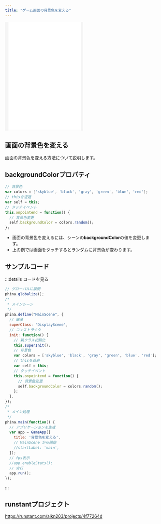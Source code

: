 ```yaml
---
title: "ゲーム画面の背景色を変える"
---
```


![backgroundcolor](/images/backgroundcolor.gif)

## 画面の背景色を変える
画面の背景色を変える方法について説明します。

## backgroundColorプロパティ

```js
// 背景色
var colors = ['skyblue', 'black', 'gray', 'green', 'blue', 'red'];
// thisを退避
var self = this;
// タッチイベント    
this.onpointend = function() {
  // 背景色変更
  self.backgroundColor = colors.random();
};
```

* 画面の背景色を変えるには、シーンの**backgroundColor**の値を変更します。
* 上の例では画面をタッチするとランダムに背景色が変わります。

## サンプルコード
:::details コードを見る
```js
// グローバルに展開
phina.globalize();
/*
 * メインシーン
 */
phina.define("MainScene", {
  // 継承
  superClass: 'DisplayScene',
  // コンストラクタ
  init: function() {
    // 親クラス初期化
    this.superInit();
    // 背景色
    var colors = ['skyblue', 'black', 'gray', 'green', 'blue', 'red'];
    // thisを退避
    var self = this;
    // タッチイベント    
    this.onpointend = function() {
      // 背景色変更
      self.backgroundColor = colors.random();
    };
  },
});
/*
 * メイン処理
 */
phina.main(function() {
  // アプリケーションを生成
  var app = GameApp({
    title: '背景色を変える',
    // MainScene から開始
    //startLabel: 'main',
  });
  // fps表示
  //app.enableStats();
  // 実行
  app.run();
});
```
:::

## runstantプロジェクト
https://runstant.com/alkn203/projects/4f77264d